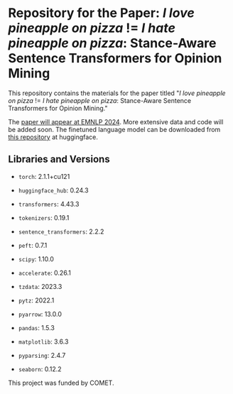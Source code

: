 # Repository for the Paper: *I love pineapple on pizza* != *I hate pineapple on pizza*: Stance-Aware Sentence Transformers for Opinion Mining

This repository contains the materials for the paper titled "*I love pineapple on pizza* != *I hate pineapple on pizza*: Stance-Aware Sentence Transformers for Opinion Mining."

The [paper will appear at EMNLP 2024](https://scholar.google.com/citations?view_op=view_citation&hl=en&user=RnPFjYcAAAAJ&citation_for_view=RnPFjYcAAAAJ:W7OEmFMy1HYC). More extensive data and code will be added soon.
The finetuned language model can be downloaded from [this repository](https://huggingface.co/vahidthegreat/StanceAware-SBERT) at huggingface.

## Libraries and Versions

- `torch`: 2.1.1+cu121  
- `huggingface_hub`: 0.24.3  
- `transformers`: 4.43.3  
- `tokenizers`: 0.19.1  
- `sentence_transformers`: 2.2.2  
- `peft`: 0.7.1

- `scipy`: 1.10.0  
- `accelerate`: 0.26.1  
- `tzdata`: 2023.3  
- `pytz`: 2022.1  
- `pyarrow`: 13.0.0  
- `pandas`: 1.5.3  
- `matplotlib`: 3.6.3  
- `pyparsing`: 2.4.7  
- `seaborn`: 0.12.2


This project was funded by COMET.
